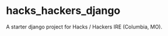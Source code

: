 hacks_hackers_django
====================

A starter django project for Hacks / Hackers IRE (Columbia, MO).